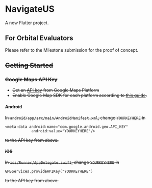 # NavigateUS

A new Flutter project.

## For Orbital Evaluators

Please refer to the Milestone submission for the proof of concept.

## ~~Getting Started~~

### ~~Google Maps API Key~~

- ~~Get an [API key](https://cloud.google.com/maps-platform/) from Google Maps Platform~~
- ~~Enable Google Map SDK for each platform according to [this guide](https://pub.dev/packages/google_maps_flutter).~~

#### ~~Android~~

~~In ```android/app/src/main/AndroidManifest.xml```, change ```YOURKEYHERE``` in~~ 
```
<meta-data android:name="com.google.android.geo.API_KEY"
            android:value="YOURKEYHERE"/>
```
~~to the API key from above.~~

#### ~~iOS~~

~~In ```ios/Runner/AppDelegate.swift```, change ```YOURKEYHERE``` in~~
```
GMSServices.provideAPIKey("YOURKEYHERE")
```
~~to the API key from above.~~




